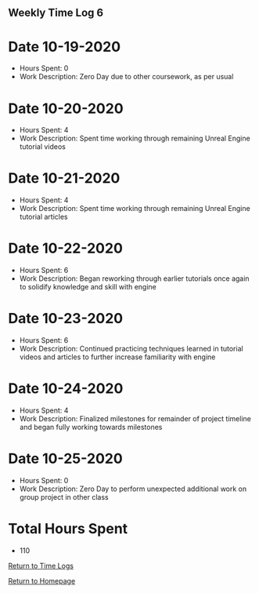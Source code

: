 ## Weekly Time Log 6



# Date 10-19-2020
- Hours Spent: 0
- Work Description: Zero Day due to other coursework, as per usual

# Date 10-20-2020
- Hours Spent: 4
- Work Description: Spent time working through remaining Unreal Engine tutorial videos

# Date 10-21-2020
- Hours Spent: 4
- Work Description: Spent time working through remaining Unreal Engine tutorial articles

# Date 10-22-2020
- Hours Spent: 6
- Work Description: Began reworking through earlier tutorials once again to solidify knowledge and skill with engine

# Date 10-23-2020
- Hours Spent: 6
- Work Description: Continued practicing techniques learned in tutorial videos and articles to further increase familiarity with engine

# Date 10-24-2020
- Hours Spent: 4
- Work Description: Finalized milestones for remainder of project timeline and began fully working towards milestones

# Date 10-25-2020
- Hours Spent: 0
- Work Description: Zero Day to perform unexpected additional work on group project in other class

# Total Hours Spent
- 110

[Return to Time Logs](https://tkfromthe90s.github.io/TKfromthe90s.github.io-weekly-time-logs/)

[Return to Homepage](https://tkfromthe90s.github.io/)

```
